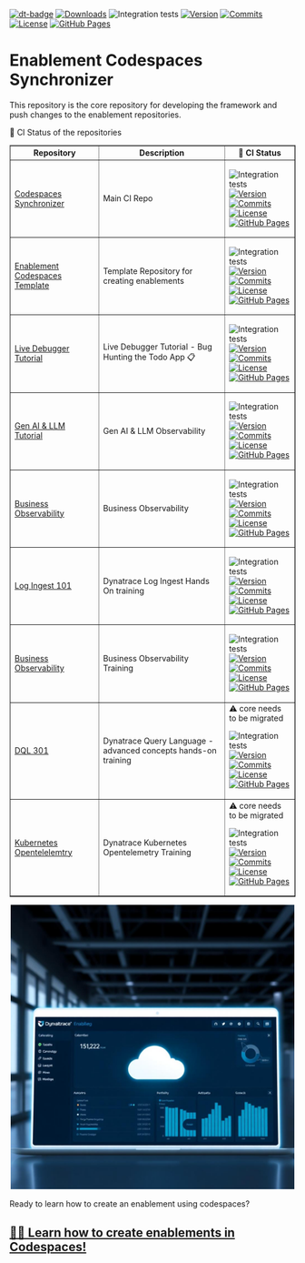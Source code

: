 
[![dt-badge](https://img.shields.io/badge/dt_enablement_amd/arm-available-green?logo=dynatrace)](https://hub.docker.com/r/shinojosa/dt-enablement)  [![Downloads](https://img.shields.io/docker/pulls/shinojosa/dt-enablement?logo=docker)](https://hub.docker.com/r/shinojosa/dt-enablement) ![Integration tests](https://github.com/dynatrace-wwse/codespaces-synchronizer/actions/workflows/integration-tests.yaml/badge.svg) [![Version](https://img.shields.io/github/v/release/dynatrace-wwse/codespaces-synchronizer?color=blueviolet)](https://github.com/dynatrace-wwse/codespaces-synchronizer/releases) [![Commits](https://img.shields.io/github/commits-since/dynatrace-wwse/codespaces-synchronizer/latest?color=ff69b4&include_prereleases)](https://github.com/dynatrace-wwse/codespaces-synchronizer/graphs/commit-activity) [![License](https://img.shields.io/badge/License-Apache_2.0-blue.svg?color=green)](https://github.com/dynatrace-wwse/codespaces-synchronizer/blob/main/LICENSE) [![GitHub Pages](https://img.shields.io/badge/GitHub%20Pages-Live-green)](https://dynatrace-wwse.github.io/codespaces-synchronizer/)

# Enablement Codespaces Synchronizer

 This repository is the core repository for developing the framework and push changes to the enablement repositories.


🚦 CI Status of the repositories
</br>


<table border="1" size=small>
  <tr>
    <th>Repository</th>
    <th>Description</th>
    <th>🚦 CI Status</th>
  </tr>
  <tr>
    <td><a href="https://github.com/dynatrace-wwse/codespaces-synchronizer" target="_blank">Codespaces Synchronizer</a></td>
    <td>Main CI Repo</td>
    <td>

![Integration tests](https://github.com/dynatrace-wwse/codespaces-synchronizer/actions/workflows/integration-tests.yaml/badge.svg) </br>
[![Version](https://img.shields.io/github/v/release/dynatrace-wwse/codespaces-synchronizer?color=blueviolet)](https://github.com/dynatrace-wwse/codespaces-synchronizer/releases) </br>
[![Commits](https://img.shields.io/github/commits-since/dynatrace-wwse/codespaces-synchronizer/latest?color=ff69b4&include_prereleases)](https://github.com/dynatrace-wwse/codespaces-synchronizer/graphs/commit-activity)</br>
[![License](https://img.shields.io/badge/License-Apache_2.0-blue.svg?color=green)](https://github.com/dynatrace-wwse/codespaces-synchronizer/blob/main/LICENSE)</br>
[![GitHub Pages](https://img.shields.io/badge/GitHub%20Pages-Down-red)](https://dynatrace-wwse.github.io/codespaces-synchronizer/)</br>
    </td>
  </tr>
  <tr>
    <td><a href="https://github.com/dynatrace-wwse/enablement-codespaces-template" target="_blank">Enablement Codespaces Template</a></td>
    <td>Template Repository for creating enablements</td>
    <td>

![Integration tests](https://github.com/dynatrace-wwse/enablement-codespaces-template/actions/workflows/integration-tests.yaml/badge.svg) </br>
[![Version](https://img.shields.io/github/v/release/dynatrace-wwse/enablement-codespaces-template?color=blueviolet)](https://github.com/dynatrace-wwse/enablement-codespaces-template/releases) </br>
[![Commits](https://img.shields.io/github/commits-since/dynatrace-wwse/enablement-codespaces-template/latest?color=ff69b4&include_prereleases)](https://github.com/dynatrace-wwse/enablement-codespaces-template/graphs/commit-activity)</br>
[![License](https://img.shields.io/badge/License-Apache_2.0-blue.svg?color=green)](https://github.com/dynatrace-wwse/enablement-codespaces-template/blob/main/LICENSE)</br>
[![GitHub Pages](https://img.shields.io/badge/GitHub%20Pages-Live-brightgreen)](https://dynatrace-wwse.github.io/enablement-codespaces-template/)</br>
    </td>
  </tr>
  <tr>
    <td><a href="https://github.com/dynatrace-wwse/enablement-live-debugger-bug-hunting" target="_blank">Live Debugger Tutorial</a></td>
    <td> Live Debugger Tutorial - Bug Hunting the Todo App 📋 </td>
    <td>


![Integration tests](https://github.com/dynatrace-wwse/enablement-live-debugger-bug-hunting/actions/workflows/integration-tests.yaml/badge.svg) </br>
[![Version](https://img.shields.io/github/v/release/dynatrace-wwse/enablement-live-debugger-bug-hunting?color=blueviolet)](https://github.com/dynatrace-wwse/enablement-live-debugger-bug-hunting/releases) </br>
[![Commits](https://img.shields.io/github/commits-since/dynatrace-wwse/enablement-live-debugger-bug-hunting/latest?color=ff69b4&include_prereleases)](https://github.com/dynatrace-wwse/enablement-live-debugger-bug-hunting/graphs/commit-activity)</br>
[![License](https://img.shields.io/badge/License-Apache_2.0-blue.svg?color=green)](https://github.com/dynatrace-wwse/enablement-live-debugger-bug-hunting/blob/main/LICENSE)</br>
[![GitHub Pages](https://img.shields.io/badge/GitHub%20Pages-Live-brightgreen)](https://dynatrace-wwse.github.io/enablement-live-debugger-bug-hunting/)</br>
</td>
  </tr>
  <tr>
    <td><a href="https://github.com/dynatrace-wwse/enablement-gen-ai-llm-observability" target="_blank">Gen AI & LLM Tutorial</a></td>
    <td> Gen AI & LLM Observability </td>
    <td>

![Integration tests](https://github.com/dynatrace-wwse/enablement-gen-ai-llm-observability/actions/workflows/integration-tests.yaml/badge.svg) </br>
[![Version](https://img.shields.io/github/v/release/dynatrace-wwse/enablement-gen-ai-llm-observability?color=blueviolet)](https://github.com/dynatrace-wwse/enablement-gen-ai-llm-observability/releases) </br>
[![Commits](https://img.shields.io/github/commits-since/dynatrace-wwse/enablement-gen-ai-llm-observability/latest?color=ff69b4&include_prereleases)](https://github.com/dynatrace-wwse/enablement-gen-ai-llm-observability/graphs/commit-activity)</br>
[![License](https://img.shields.io/badge/License-Apache_2.0-blue.svg?color=green)](https://github.com/dynatrace-wwse/enablement-gen-ai-llm-observability/blob/main/LICENSE)</br>
[![GitHub Pages](https://img.shields.io/badge/GitHub%20Pages-Live-brightgreen)](https://dynatrace-wwse.github.io/enablement-gen-ai-llm-observability/)</br>
</td>
  </tr>
  <tr>
    <td> <a href="https://github.com/dynatrace-wwse/enablement-business-observability" target="_blank">Business Observability</a></td>
    <td> Business Observability </td>
    <td>

![Integration tests](https://github.com/dynatrace-wwse/enablement-business-observability/actions/workflows/integration-tests.yaml/badge.svg) </br>
[![Version](https://img.shields.io/github/v/release/dynatrace-wwse/enablement-business-observability?color=blueviolet)](https://github.com/dynatrace-wwse/enablement-business-observability/releases) </br>
[![Commits](https://img.shields.io/github/commits-since/dynatrace-wwse/enablement-business-observability/latest?color=ff69b4&include_prereleases)](https://github.com/dynatrace-wwse/enablement-business-observability/graphs/commit-activity)</br>
[![License](https://img.shields.io/badge/License-Apache_2.0-blue.svg?color=green)](https://github.com/dynatrace-wwse/enablement-business-observability/blob/main/LICENSE)</br>
[![GitHub Pages](https://img.shields.io/badge/GitHub%20Pages-Live-brightgreen)](https://dynatrace-wwse.github.io/enablement-business-observability/)</br>
</td>
  </tr>
<tr><td><a href="https://github.com/dynatrace-wwse/enablement-dynatrace-log-ingest-101" target="_blank">Log Ingest 101</a></td>
    <td> Dynatrace Log Ingest Hands On training </td>
    <td>

![Integration tests](https://github.com/dynatrace-wwse/enablement-dynatrace-log-ingest-101/actions/workflows/integration-tests.yaml/badge.svg) </br>
[![Version](https://img.shields.io/github/v/release/dynatrace-wwse/enablement-dynatrace-log-ingest-101?color=blueviolet)](https://github.com/dynatrace-wwse/enablement-dynatrace-log-ingest-101/releases) </br>
[![Commits](https://img.shields.io/github/commits-since/dynatrace-wwse/enablement-dynatrace-log-ingest-101/latest?color=ff69b4&include_prereleases)](https://github.com/dynatrace-wwse/enablement-dynatrace-log-ingest-101/graphs/commit-activity)</br>
[![License](https://img.shields.io/badge/License-Apache_2.0-blue.svg?color=green)](https://github.com/dynatrace-wwse/enablement-dynatrace-log-ingest-101/blob/main/LICENSE)</br>
[![GitHub Pages](https://img.shields.io/badge/GitHub%20Pages-Live-brightgreen)](https://dynatrace-wwse.github.io/enablement-dynatrace-log-ingest-101/)</br>
  </td>
</tr>
<tr><td><a href="https://github.com/dynatrace-wwse/enablement-browser-dem-biz-observability" target="_blank">Business Observability</a></td>
    <td> Business Observability Training</td>
    <td>

![Integration tests](https://github.com/dynatrace-wwse/enablement-browser-dem-biz-observability/actions/workflows/integration-tests.yaml/badge.svg) </br>
[![Version](https://img.shields.io/github/v/release/dynatrace-wwse/enablement-browser-dem-biz-observability?color=blueviolet)](https://github.com/dynatrace-wwse/enablement-browser-dem-biz-observability/releases) </br>
[![Commits](https://img.shields.io/github/commits-since/dynatrace-wwse/enablement-browser-dem-biz-observability/latest?color=ff69b4&include_prereleases)](https://github.com/dynatrace-wwse/enablement-browser-dem-biz-observability/graphs/commit-activity)</br>
[![License](https://img.shields.io/badge/License-Apache_2.0-blue.svg?color=green)](https://github.com/dynatrace-wwse/enablement-browser-dem-biz-observability/blob/main/LICENSE)</br>
[![GitHub Pages](https://img.shields.io/badge/GitHub%20Pages-Live-brightgreen)](https://dynatrace-wwse.github.io/enablement-browser-dem-biz-observability/)</br>
  </td>
</tr>
  <tr>
    <td><a href="https://github.com/dynatrace-wwse/enablement-dql-301" target="_blank">DQL 301</a></td>
    <td>Dynatrace Query Language - advanced concepts hands-on training</td>
    <td>
    ⚠️ core needs to be migrated

![Integration tests](https://github.com/dynatrace-wwse/enablement-dql-301/actions/workflows/integration-tests.yaml/badge.svg) </br>
[![Version](https://img.shields.io/github/v/release/dynatrace-wwse/enablement-dql-301?color=blueviolet)](https://github.com/dynatrace-wwse/enablement-dql-301/releases) </br>
[![Commits](https://img.shields.io/github/commits-since/dynatrace-wwse/enablement-dql-301/latest?color=ff69b4&include_prereleases)](https://github.com/dynatrace-wwse/enablement-dql-301/graphs/commit-activity)</br>
[![License](https://img.shields.io/badge/License-Apache_2.0-blue.svg?color=green)](https://github.com/dynatrace-wwse/enablement-dql-301/blob/main/LICENSE)</br>
[![GitHub Pages](https://img.shields.io/badge/GitHub%20Pages-Live-brightgreen)](https://dynatrace-wwse.github.io/enablement-dql-301/)</br>
  </td>
</tr>
<tr><td><a href="https://github.com/dynatrace-wwse/enablement-kubernetes-opentelemetry" target="_blank">Kubernetes Opentelelemtry</a></td>
    <td> Dynatrace Kubernetes Opentelemetry Training</td>
    <td>
⚠️ core needs to be migrated

![Integration tests](https://github.com/dynatrace-wwse/enablement-kubernetes-opentelemetry/actions/workflows/integration-tests.yaml/badge.svg) </br>
[![Version](https://img.shields.io/github/v/release/dynatrace-wwse/enablement-kubernetes-opentelemetry?color=blueviolet)](https://github.com/dynatrace-wwse/enablement-kubernetes-opentelemetry/releases) </br>
[![Commits](https://img.shields.io/github/commits-since/dynatrace-wwse/enablement-kubernetes-opentelemetry/latest?color=ff69b4&include_prereleases)](https://github.com/dynatrace-wwse/enablement-kubernetes-opentelemetry/graphs/commit-activity)</br>
[![License](https://img.shields.io/badge/License-Apache_2.0-blue.svg?color=green)](https://github.com/dynatrace-wwse/enablement-kubernetes-opentelemetry/blob/main/LICENSE)</br>
[![GitHub Pages](https://img.shields.io/badge/GitHub%20Pages-Down-red)](https://dynatrace-wwse.github.io/enablement-kubernetes-opentelemetry/)</br>

  </td>
</tr>

</table>

<p align="center">
<img src="docs/img/synchronizer.png" alt="Alt text" width="500"/>
</p>

Ready to learn how to create an enablement using codespaces?

## [👨‍🏫 Learn how to create enablements in Codespaces!](https://dynatrace-wwse.github.io/enablement-codespaces-template)
